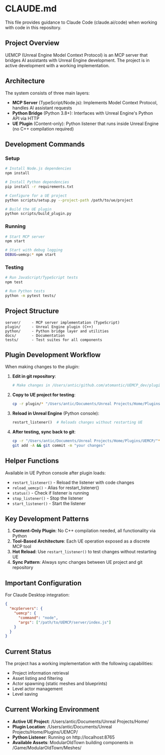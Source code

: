 # CLAUDE.md

This file provides guidance to Claude Code (claude.ai/code) when working with code in this repository.

## Project Overview

UEMCP (Unreal Engine Model Context Protocol) is an MCP server that bridges AI assistants with Unreal Engine development. The project is in active development with a working implementation.

## Architecture

The system consists of three main layers:
- **MCP Server** (TypeScript/Node.js): Implements Model Context Protocol, handles AI assistant requests
- **Python Bridge** (Python 3.8+): Interfaces with Unreal Engine's Python API via HTTP
- **UE Plugin** (Content-only): Python listener that runs inside Unreal Engine (no C++ compilation required)

## Development Commands

### Setup
```bash
# Install Node.js dependencies
npm install

# Install Python dependencies
pip install -r requirements.txt

# Configure for a UE project
python scripts/setup.py --project-path /path/to/ue/project

# Build the UE plugin
python scripts/build_plugin.py
```

### Running
```bash
# Start MCP server
npm start

# Start with debug logging
DEBUG=uemcp:* npm start
```

### Testing
```bash
# Run JavaScript/TypeScript tests
npm test

# Run Python tests
python -m pytest tests/
```

## Project Structure

```
server/     - MCP server implementation (TypeScript)
plugin/     - Unreal Engine plugin (C++)
python/     - Python bridge layer and utilities
docs/       - Documentation
tests/      - Test suites for all components
```

## Plugin Development Workflow

When making changes to the plugin:

1. **Edit in git repository**:
   ```bash
   # Make changes in /Users/antic/github.com/atomantic/UEMCP_dev/plugin/
   ```

2. **Copy to UE project for testing**:
   ```bash
   cp -r plugin/* "/Users/antic/Documents/Unreal Projects/Home/Plugins/UEMCP/"
   ```

3. **Reload in Unreal Engine** (Python console):
   ```python
   restart_listener()  # Reloads changes without restarting UE
   ```

4. **After testing, sync back to git**:
   ```bash
   cp -r "/Users/antic/Documents/Unreal Projects/Home/Plugins/UEMCP/"* plugin/
   git add -A && git commit -m "your changes"
   ```

## Helper Functions

Available in UE Python console after plugin loads:
- `restart_listener()` - Reload the listener with code changes
- `reload_uemcp()` - Alias for restart_listener()
- `status()` - Check if listener is running
- `stop_listener()` - Stop the listener
- `start_listener()` - Start the listener

## Key Development Patterns

1. **Content-Only Plugin**: No C++ compilation needed, all functionality via Python
2. **Tool-Based Architecture**: Each UE operation exposed as a discrete MCP tool
3. **Hot Reload**: Use `restart_listener()` to test changes without restarting UE
4. **Sync Pattern**: Always sync changes between UE project and git repository

## Important Configuration

For Claude Desktop integration:
```json
{
  "mcpServers": {
    "uemcp": {
      "command": "node",
      "args": ["/path/to/UEMCP/server/index.js"]
    }
  }
}
```

## Current Status

The project has a working implementation with the following capabilities:
- Project information retrieval
- Asset listing and filtering
- Actor spawning (static meshes and blueprints)
- Level actor management
- Level saving

## Current Working Environment

- **Active UE Project**: /Users/antic/Documents/Unreal Projects/Home/
- **Plugin Location**: /Users/antic/Documents/Unreal Projects/Home/Plugins/UEMCP/
- **Python Listener**: Running on http://localhost:8765
- **Available Assets**: ModularOldTown building components in /Game/ModularOldTown/Meshes/